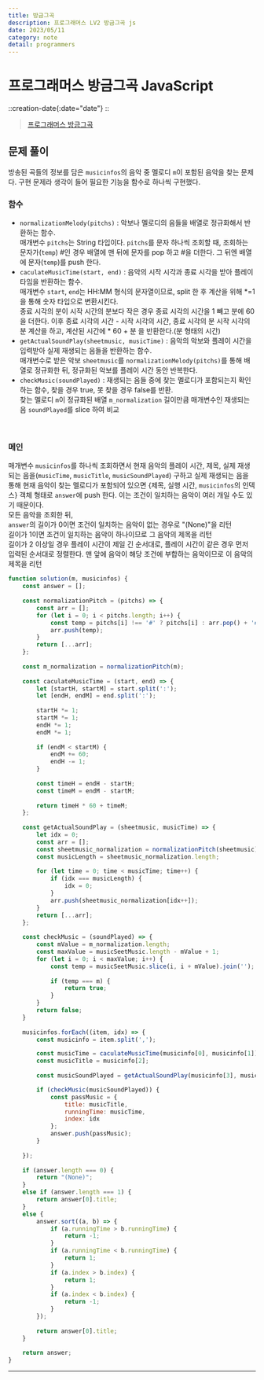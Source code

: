 ```yaml
---
title: 방금그곡
description: 프로그래머스 LV2 방금그곡 js 
date: 2023/05/11
category: note
detail: programmers
---
```


# 프로그래머스 방금그곡 JavaScript
::creation-date{:date="date"}
::

> <a href="https://school.programmers.co.kr/learn/courses/30/lessons/17683" target="_blank" class="font-bold">프로그래머스 방금그곡</a>

## 문제 풀이
방송된 곡들의 정보를 담은 `musicinfos`의 음악 중 멜로디 `m`이 포함된 음악을 찾는 문제다. 구현 문제라 생각이 들어 필요한 기능을 함수로 하나씩 구현했다.
### 함수
- `normalizationMelody(pitchs)` : 악보나 멜로디의 음들을 배열로 정규화해서 반환하는 함수.  
 매개변수 `pitchs`는 String 타입이다. `pitchs`를 문자 하나씩 조회할 때, 조회하는 문자가(`temp`) #인 경우 배열에 맨 뒤에 문자를 pop 하고 #을 더한다. 그 뒤엔 배열에 문자(`temp`)를 push 한다.  
- `caculateMusicTime(start, end)` : 음악의 시작 시각과 종료 시각을 받아 플레이 타임을 반환하는 함수.  
 매개변수 `start`, `end`는 HH:MM 형식의 문자열이므로, split 한 후 계산을 위해 *=1을 통해 숫자 타입으로 변환시킨다.  
 종료 시각의 분이 시작 시간의 분보다 작은 경우 종료 시각의 시간을 1 빼고 분에 60을 더한다. 이후 종료 시각의 시간 - 시작 시각의 시간, 종료 시각의 분 시작 시각의 분 계산을 하고, 계산된 시간에 * 60 + 분 을 반환한다.(분 형태의 시간)   
- `getActualSoundPlay(sheetmusic, musicTime)` : 음악의 악보와 플레이 시간을 입력받아 실제 재생되는 음들을 반환하는 함수.  
매개변수로 받은 악보 `sheetmusic`를 `normalizationMelody(pitchs)`를 통해 배열로 정규화한 뒤,
정규화된 악보를 플레이 시간 동안 반복한다.  
- `checkMusic(soundPlayed)` : 재생되는 음들 중에 찾는 멜로디가 포함되는지 확인하는 함수, 찾을 경우 true, 못 찾을 경우 false를 반환.  
찾는 멜로디 `m`이 정규화된 배열 `m_normalization` 길이만큼 매개변수인 재생되는 음 `soundPlayed`를 slice 하여 비교


<br />

### 메인

매개변수 `musicinfos`를 하나씩 조회하면서 현재 음악의 플레이 시간, 제목, 실제 재생되는 음을(`musicTime`, `musicTitle`, `musicSoundPlayed`) 구하고 실제 재생되는 음을 통해 현재 음악이 찾는 멜로디가 포함되어 있으면 {제목, 실행 시간, `musicinfos`의 인덱스} 객체 형태로 `answer`에 push 한다. 이는 조건이 일치하는 음악이 여러 개일 수도 있기 때문이다.  
모든 음악을 조회한 뒤,  
`answer`의 길이가 0이면 조건이 일치하는 음악이 없는 경우로 "(None)"을 리턴  
길이가 1이면 조건이 일치하는 음악이 하나이므로 그 음악의 제목을 리턴  
길이가 2 이상일 경우 플레이 시간이 제일 긴 순서대로, 플레이 시간이 같은 경우 먼저 입력된 순서대로 정렬한다. 맨 앞에 음악이 해당 조건에 부합하는 음악이므로 이 음악의 제목을 리턴

```js [solution.js]
function solution(m, musicinfos) {
    const answer = [];
  
    const normalizationPitch = (pitchs) => {
        const arr = [];
        for (let i = 0; i < pitchs.length; i++) {
            const temp = pitchs[i] !== '#' ? pitchs[i] : arr.pop() + '#';
            arr.push(temp);
        }
        return [...arr];
    };
    
    const m_normalization = normalizationPitch(m);
    
    const caculateMusicTime = (start, end) => {
        let [startH, startM] = start.split(':');
        let [endH, endM] = end.split(':');
        
        startH *= 1;
        startM *= 1;
        endH *= 1;
        endM *= 1;
        
        if (endM < startM) {
            endM += 60;
            endH -= 1;
        }
        
        const timeH = endH - startH;
        const timeM = endM - startM;
        
        return timeH * 60 + timeM;
    };
    
    const getActualSoundPlay = (sheetmusic, musicTime) => {
        let idx = 0;
        const arr = [];
        const sheetmusic_normalization = normalizationPitch(sheetmusic);
        const musicLength = sheetmusic_normalization.length;
        
        for (let time = 0; time < musicTime; time++) {
            if (idx === musicLength) {
                idx = 0;
            }
            arr.push(sheetmusic_normalization[idx++]);
        } 
        return [...arr];
    };
    
    const checkMusic = (soundPlayed) => {
        const mValue = m_normalization.length;
        const maxValue = musicSeetMusic.length - mValue + 1;
        for (let i = 0; i < maxValue; i++) {
            const temp = musicSeetMusic.slice(i, i + mValue).join('');
    
            if (temp === m) {
                return true;
            }
        }
        return false;
    }
    
    musicinfos.forEach((item, idx) => {
        const musicinfo = item.split(',');

        const musicTime = caculateMusicTime(musicinfo[0], musicinfo[1]);
        const musicTitle = musicinfo[2];
        
        const musicSoundPlayed = getActualSoundPlay(musicinfo[3], musicTime);

        if (checkMusic(musicSoundPlayed)) {
            const passMusic = {
                title: musicTitle,
                runningTime: musicTime,
                index: idx
            };
            answer.push(passMusic);
        }
        
    });
    
    if (answer.length === 0) {
        return "(None)";
    }
    else if (answer.length === 1) {
        return answer[0].title;
    }
    else {
        answer.sort((a, b) => {
            if (a.runningTime > b.runningTime) {
                return -1;
            }
            if (a.runningTime < b.runningTime) {
                return 1;
            }
            if (a.index > b.index) {
                return 1;
            }
            if (a.index < b.index) {
                return -1;
            }
        });
        
        return answer[0].title;
    }
    
    return answer;
}
```


---